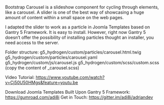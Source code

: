 Bootstrap Carousel is a slideshow component for cycling through elements, like a carousel. A slider is one of the best way of showcasing a huge amount of content within a small space on the web pages. 

I adapted the slider to work as a particle in Joomla Templates based on Gantry 5 Framework. It is easy to install. However, right now Gantry 5 doesn’t offer the possibility of installing particles thought an installer, you need access to the server.

Folder structure:
g5_hydrogen/custom/particles/carousel.html.twig
g5_hydrogen/custom/particles/carousel.yaml
g5_hydrogen/custom/js/carousel.js
g5_hydrogen/custom/scss/custom.scss  (copy the content of _carousel.scss)


Video Tutorial: https://www.youtube.com/watch?v=Cj50U50HMgs&feature=youtu.be

Download Joomla Templates Built Upon Gantry 5 Framework: https://gumroad.com/adi8i
Get in Touch: https://gitter.im/adi8i/adriandev
